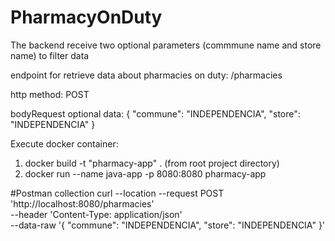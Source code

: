 # PharmacyOnDuty

The backend receive two optional parameters (commmune name and store name) to filter data

endpoint for retrieve data about pharmacies on duty: /pharmacies

http method: POST

bodyRequest optional data: {
    "commune": "INDEPENDENCIA",
    "store": "INDEPENDENCIA"
}


Execute docker container:
1. docker build -t "pharmacy-app" . (from root project directory)
2. docker run --name java-app -p 8080:8080 pharmacy-app


#Postman collection
curl --location --request POST 'http://localhost:8080/pharmacies' \
--header 'Content-Type: application/json' \
--data-raw '{
    "commune": "INDEPENDENCIA",
    "store": "INDEPENDENCIA"
}'
